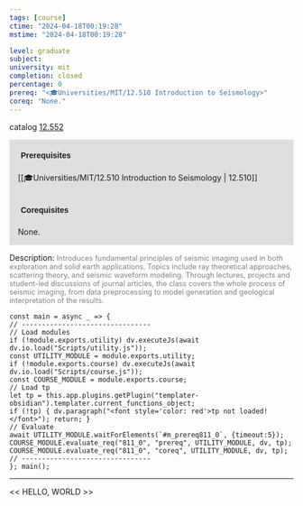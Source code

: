 ```yaml
---
tags: [course]
ctime: "2024-04-18T00:19:28"
mstime: "2024-04-18T00:19:28"

level: graduate
subject: 
university: mit
completion: closed
percentage: 0
prereq: "<🎓Universities/MIT/12.510 Introduction to Seismology>"
coreq: "None."
---
```


catalog [12.552](http://student.mit.edu/catalog/m12b.html#12.552)

<span style="display: block; padding: 15px; background-color: rgb(100, 100, 100, 0.2);"><font id="m_prereq811_0" style="display: block; font-family: Arial, sans-serif; font-weight: bold; padding: 5px">Prerequisites</font><br><span id="prereq811_0">[[🎓Universities/MIT/12.510 Introduction to Seismology | 12.510]]</span></span>
<span style="display: block; padding: 15px; background-color: rgb(100, 100, 100, 0.2);"><font id="m_coreq811_0" style="display: block; font-family: Arial, sans-serif; font-weight: bold; padding: 5px">Corequisites</font><br><span id="coreq811_0">None.</span></span>

<font style="">Description:</font>
<font style="color: grey; font-size: 0.8rem;">Introduces fundamental principles of seismic imaging used in both exploration and solid earth applications. Topics include ray theoretical approaches, scattering theory, and seismic waveform modeling. Through lectures, projects and student-led discussions of journal articles, the class covers the whole process of seismic imaging, from data preprocessing to model generation and geological interpretation of the results.</font>

```dataviewjs
const main = async _ => {
// --------------------------------
// Load modules
if (!module.exports.utility) dv.executeJs(await dv.io.load("Scripts/utility.js"));
const UTILITY_MODULE = module.exports.utility;
if (!module.exports.course) dv.executeJs(await dv.io.load("Scripts/course.js"));
const COURSE_MODULE = module.exports.course;
// Load tp
let tp = this.app.plugins.getPlugin("templater-obsidian").templater.current_functions_object;
if (!tp) { dv.paragraph("<font style='color: red'>tp not loaded!</font>"); return; }
// Evaluate
await UTILITY_MODULE.waitForElements(`#m_prereq811_0`, {timeout:5});
COURSE_MODULE.evaluate_req("811_0", "prereq", UTILITY_MODULE, dv, tp);
COURSE_MODULE.evaluate_req("811_0", "coreq", UTILITY_MODULE, dv, tp);
// --------------------------------
}; main();
```

---

<< HELLO, WORLD >>

